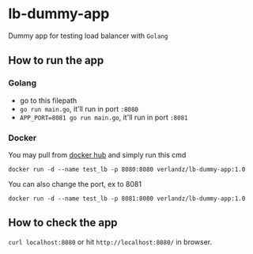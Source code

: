 # lb-dummy-app
Dummy app for testing load balancer with `Golang`

## How to run the app

### Golang
- go to this filepath
- `go run main.go`, it'll run in port `:8080`
- `APP_PORT=8081 go run main.go`, it'll run in port `:8081`

### Docker
You may pull from [docker hub](https://hub.docker.com/repository/docker/verlandz/lb-dummy-app)
and simply run this cmd
```
docker run -d --name test_lb -p 8080:8080 verlandz/lb-dummy-app:1.0
```
You can also change the port, ex to 8081
```
docker run -d --name test_lb -p 8081:8080 verlandz/lb-dummy-app:1.0
```

## How to check the app
`curl localhost:8080` or hit `http://localhost:8080/` in browser.
